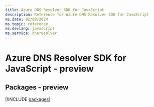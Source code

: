 ```yaml
---
title: Azure DNS Resolver SDK for JavaScript
description: Reference for Azure DNS Resolver SDK for JavaScript
ms.date: 02/09/2024
ms.topic: reference
ms.devlang: javascript
ms.service: dnsresolver
---
```

# Azure DNS Resolver SDK for JavaScript - preview
## Packages - preview
[!INCLUDE [packages](dns-resolver-index.md)]